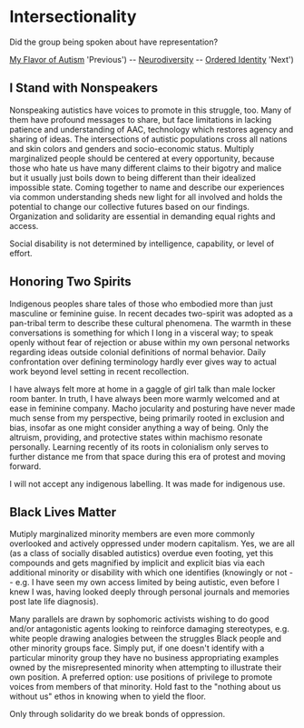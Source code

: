 
Intersectionality
=================

Did the group being spoken about have representation?

[My Flavor of Autism](./diagnosis.md) 'Previous')
-- [Neurodiversity](./README.md 'Main')
-- [Ordered Identity](./identity.md) 'Next')


I Stand with Nonspeakers
------------------------

Nonspeaking autistics have voices to promote in this struggle, too.  Many of
them have profound messages to share, but face limitations in lacking patience
and understanding of AAC, technology which restores agency and sharing of
ideas.  The intersections of autistic populations cross all nations and skin
colors and genders and socio-economic status.  Multiply marginalized people
should be centered at every opportunity, because those who hate us have many
different claims to their bigotry and malice but it usually just boils down to
being different than their idealized impossible state.  Coming together to name
and describe our experiences via common understanding sheds new light for all
involved and holds the potential to change our collective futures based on our
findings.  Organization and solidarity are essential in demanding equal rights
and access.

Social disability is not determined by intelligence, capability, or level of
effort.


Honoring Two Spirits
--------------------

Indigenous peoples share tales of those who embodied more than just masculine
or feminine guise.  In recent decades two-spirit was adopted as a pan-tribal
term to describe these cultural phenomena.  The warmth in these conversations
is something for which I long in a visceral way; to speak openly without fear
of rejection or abuse within my own personal networks regarding ideas outside
colonial definitions of normal behavior.  Daily confrontation over defining
terminology hardly ever gives way to actual work beyond level setting in recent
recollection.

I have always felt more at home in a gaggle of girl talk than male locker room
banter.  In truth, I have always been more warmly welcomed and at ease in
feminine company.  Macho jocularity and posturing have never made much sense from
my perspective, being primarily rooted in exclusion and bias, insofar as one
might consider anything a way of being.  Only the altruism, providing, and
protective states within machismo resonate personally.  Learning recently of
its roots in colonialism only serves to further distance me from that space
during this era of protest and moving forward.

I will not accept any indigenous labelling.  It was made for indigenous use.


Black Lives Matter
------------------

Mutiply marginalized minority members are even more commonly overlooked and
actively oppressed under modern capitalism.  Yes, we are all (as a class of
socially disabled autistics) overdue even footing, yet this compounds and gets
magnified by implicit and explicit bias via each additional minority or
disability with which one identifies (knowingly or not -- e.g. I have seen my
own access limited by being autistic, even before I knew I was, having looked
deeply through personal journals and memories post late life diagnosis).

Many parallels are drawn by sophomoric activists wishing to do good and/or
antagonistic agents looking to reinforce damaging stereotypes, e.g. white people
drawing analogies between the struggles Black people and other minority groups
face.  Simply put, if one doesn't identify with a particular minority group they
have no business appropriating examples owned by the misrepresented minority
when attempting to illustrate their own position.  A preferred option: use
positions of privilege to promote voices from members of that minority.  Hold
fast to the "nothing about us without us" ethos in knowing when to yield the
floor.

Only through solidarity do we break bonds of oppression.

